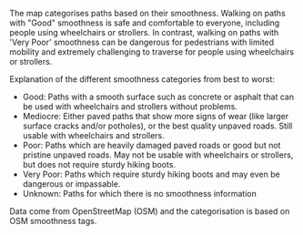The map categorises paths based on their smoothness. Walking on paths with "Good" smoothness is safe and comfortable
to everyone, including people using wheelchairs or strollers. In contrast, walking on paths with 'Very Poor' smoothness
can be dangerous for pedestrians with limited mobility and extremely challenging to traverse for people using
wheelchairs or strollers.

Explanation of the different smoothness categories from best to worst:
* Good: Paths with a smooth surface such as concrete or asphalt that can be used with wheelchairs and strollers without problems.
* Mediocre: Either paved paths that show more signs of wear (like larger surface cracks and/or potholes), or the best quality unpaved roads. Still usable with wheelchairs and strollers.
* Poor: Paths which are heavily damaged paved roads or good but not pristine unpaved roads. May not be usable with wheelchairs or strollers, but does not require sturdy hiking boots.
* Very Poor: Paths which require sturdy hiking boots and may even be dangerous or impassable.
* Unknown: Paths for which there is no smoothness information

Data come from OpenStreetMap (OSM) and the categorisation is based on OSM smoothness tags.